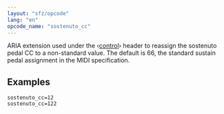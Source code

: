 ```yaml
---
layout: "sfz/opcode"
lang: "en"
opcode_name: "sostenuto_cc"
---
```

ARIA extension used under the ‹[control](/headers/control)› header to reassign
the sostenuto pedal CC to a non-standard value. The default is 66, the standard
sustain pedal assignment in the MIDI specification.

## Examples

```
sostenuto_cc=12
sostenuto_cc=122
```
